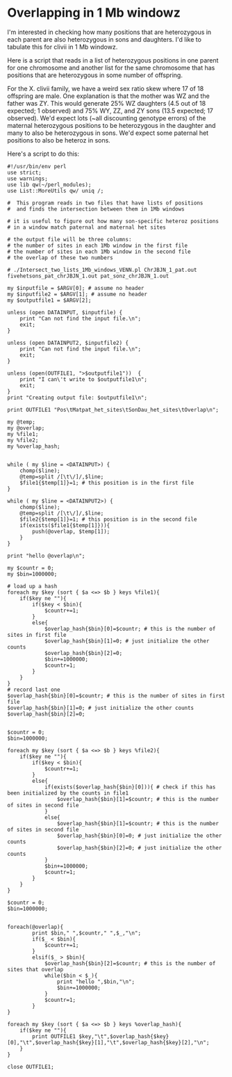 # Overlapping in 1 Mb windowz

I'm interested in checking how many positions that are heterozygous in each parent are also heterozygous in sons and daughters. I'd like to tabulate this for clivii in 1 Mb windowz.

Here is a script that reads in a list of heterozygous positions in one parent for one chromosome and another list for the same chromosome that has positions that are heterozygous in some number of offspring. 

For the X. clivii family, we have a weird sex ratio skew where 17 of 18 offspring are male. One explanation is that the mother was WZ and the father was ZY. This would generate 25% WZ daughters (4.5 out of 18 expected; 1 observed) and 75% WY, ZZ, and ZY sons (13.5 expected; 17 observed). We'd expect lots (~all discounting genotype errors) of the maternal heterozygous positions to be heterozygous in the daughter and many to also be heterozygous in sons. We'd expect some paternal het positions to also be heteroz in sons.

Here's a script to do this:
```
#!/usr/bin/env perl
use strict;
use warnings;
use lib qw(~/perl_modules);
use List::MoreUtils qw/ uniq /;

#  This program reads in two files that have lists of positions
#  and finds the intersection between them in 1Mb windows

# it is useful to figure out how many son-specific heteroz positions
# in a window match paternal and maternal het sites

# the output file will be three columns:
# the number of sites in each 1Mb window in the first file
# the number of sites in each 1Mb window in the second file
# the overlap of these two numbers

# ./Intersect_two_lists_1Mb_windows_VENN.pl ChrJBJN_1_pat.out fivehetsons_pat_chrJBJN_1.out pat_sonz_chrJBJN_1.out

my $inputfile = $ARGV[0]; # assume no header
my $inputfile2 = $ARGV[1]; # assume no header
my $outputfile1 = $ARGV[2];

unless (open DATAINPUT, $inputfile) {
	print "Can not find the input file.\n";
	exit;
}

unless (open DATAINPUT2, $inputfile2) {
	print "Can not find the input file.\n";
	exit;
}

unless (open(OUTFILE1, ">$outputfile1"))  {
	print "I can\'t write to $outputfile1\n";
	exit;
}
print "Creating output file: $outputfile1\n";

print OUTFILE1 "Pos\tMatpat_het_sites\tSonDau_het_sites\tOverlap\n";

my @temp;
my @overlap;
my %file1;
my %file2;
my %overlap_hash;


while ( my $line = <DATAINPUT>) {
	chomp($line);
	@temp=split /[\t\/]/,$line;
	$file1{$temp[1]}=1; # this position is in the first file
}

while ( my $line = <DATAINPUT2>) {
	chomp($line);
	@temp=split /[\t\/]/,$line;
	$file2{$temp[1]}=1; # this position is in the second file
	if(exists($file1{$temp[1]})){
		push(@overlap, $temp[1]);
	}
}	

print "hello @overlap\n";

my $countr = 0;
my $bin=1000000;

# load up a hash
foreach my $key (sort { $a <=> $b } keys %file1){
	if($key ne ""){
		if($key < $bin){
			$countr+=1;
		}
		else{
			$overlap_hash{$bin}[0]=$countr; # this is the number of sites in first file
			$overlap_hash{$bin}[1]=0; # just initialize the other counts
			$overlap_hash{$bin}[2]=0;
			$bin+=1000000;
			$countr=1;
		}
	}
}
# record last one
$overlap_hash{$bin}[0]=$countr; # this is the number of sites in first file
$overlap_hash{$bin}[1]=0; # just initialize the other counts
$overlap_hash{$bin}[2]=0;


$countr = 0;
$bin=1000000;

foreach my $key (sort { $a <=> $b } keys %file2){
	if($key ne ""){
		if($key < $bin){
			$countr+=1;
		}
		else{
			if(exists($overlap_hash{$bin}[0])){ # check if this has been initialized by the counts in file1
				$overlap_hash{$bin}[1]=$countr; # this is the number of sites in second file
			}
			else{
				$overlap_hash{$bin}[1]=$countr; # this is the number of sites in second file
				$overlap_hash{$bin}[0]=0; # just initialize the other counts
				$overlap_hash{$bin}[2]=0; # just initialize the other counts
			}	
			$bin+=1000000;
			$countr=1;
		}
	}
}

$countr = 0;
$bin=1000000;


foreach(@overlap){
	    print $bin," ",$countr," ",$_,"\n";
		if($_ < $bin){
			$countr+=1;
		}
		elsif($_ > $bin){
			$overlap_hash{$bin}[2]=$countr; # this is the number of sites that overlap
			while($bin < $_){
				print "hello ",$bin,"\n";
				$bin+=1000000;
			}
			$countr=1;
		}
}

foreach my $key (sort { $a <=> $b } keys %overlap_hash){
	if($key ne ""){
		print OUTFILE1 $key,"\t",$overlap_hash{$key}[0],"\t",$overlap_hash{$key}[1],"\t",$overlap_hash{$key}[2],"\n";
	}
}

close OUTFILE1;


```
